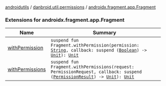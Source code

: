 [androidutils](../../index.md) / [danbroid.util.permissions](../index.md) / [androidx.fragment.app.Fragment](./index.md)

### Extensions for androidx.fragment.app.Fragment

| Name | Summary |
|---|---|
| [withPermission](with-permission.md) | `suspend fun Fragment.withPermission(permission: `[`String`](https://kotlinlang.org/api/latest/jvm/stdlib/kotlin/-string/index.html)`, callback: suspend (`[`Boolean`](https://kotlinlang.org/api/latest/jvm/stdlib/kotlin/-boolean/index.html)`) -> `[`Unit`](https://kotlinlang.org/api/latest/jvm/stdlib/kotlin/-unit/index.html)`): `[`Unit`](https://kotlinlang.org/api/latest/jvm/stdlib/kotlin/-unit/index.html) |
| [withPermissions](with-permissions.md) | `suspend fun Fragment.withPermissions(request: PermissionRequest, callback: suspend (`[`PermissionResult`](../-permission-result/index.md)`) -> `[`Unit`](https://kotlinlang.org/api/latest/jvm/stdlib/kotlin/-unit/index.html)`): `[`Unit`](https://kotlinlang.org/api/latest/jvm/stdlib/kotlin/-unit/index.html) |
